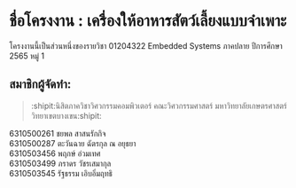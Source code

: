 # ชื่อโครงงาน : เครื่องให้อาหารสัตว์เลี้ยงแบบจำเพาะ
โครงงานนี้เป็นส่วนหนึ่งของรายวิชา 01204322 Embedded Systems ภาคปลาย ปีการศึกษา 2565 หมู่ 1

## สมาชิกผู้จัดทำ:  
> :shipit:นิสิตภาควิชาวิศวกรรมคอมพิวเตอร์ คณะวิศวกรรมศาสตร์ มหาวิทยาลัยเกษตรศาสตร์ วิทยาเขตบางเขน:shipit:  

6310500261 ชยพล สาสนรักกิจ<br>
6310500287 ตะวันฉาย ฉัตรกุล ณ อยุธยา<br>
6310503456 พฤกษ์ อ่วมเทศ<br>
6310503499 ภราดร วัชรเสมากุล<br>
6310503545 รัฐธรรม เอิบอิ่มฤทธิ<br>
